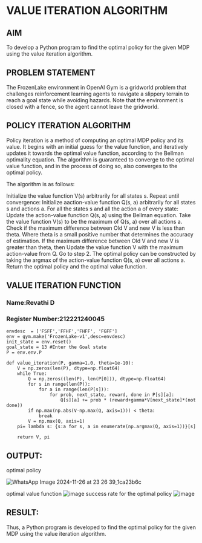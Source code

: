 # VALUE ITERATION ALGORITHM

## AIM
To develop a Python program to find the optimal policy for the given MDP using the value iteration algorithm.

## PROBLEM STATEMENT
The FrozenLake environment in OpenAI Gym is a gridworld problem that challenges reinforcement learning agents to navigate a slippery terrain to reach a goal state while avoiding hazards. Note that the environment is closed with a fence, so the agent cannot leave the gridworld.

## POLICY ITERATION ALGORITHM
Policy iteration is a method of computing an optimal MDP policy and its value. It begins with an initial guess for the value function, and iteratively updates it towards the optimal value function, according to the Bellman optimality equation. The algorithm is guaranteed to converge to the optimal value function, and in the process of doing so, also converges to the optimal policy.

The algorithm is as follows:

Initialize the value function V(s) arbitrarily for all states s. Repeat until convergence: Initialize aaction-value function Q(s, a) arbitrarily for all states s and actions a. For all the states s and all the action a of every state: Update the action-value function Q(s, a) using the Bellman equation. Take the value function V(s) to be the maximum of Q(s, a) over all actions a. Check if the maximum difference between Old V and new V is less than theta. Where theta is a small positive number that determines the accuracy of estimation. If the maximum difference between Old V and new V is greater than theta, then Update the value function V with the maximum action-value from Q. Go to step 2. The optimal policy can be constructed by taking the argmax of the action-value function Q(s, a) over all actions a. Return the optimal policy and the optimal value function.



## VALUE ITERATION FUNCTION
### Name:Revathi D
### Register Number:212221240045
```
envdesc  = ['FSFF','FFHF','FHFF', 'FGFF']
env = gym.make('FrozenLake-v1',desc=envdesc)
init_state = env.reset()
goal_state = 13 #Enter the Goal state
P = env.env.P
```
```
def value_iteration(P, gamma=1.0, theta=1e-10):
    V = np.zeros(len(P), dtype=np.float64)
    while True:
        Q = np.zeros((len(P), len(P[0])), dtype=np.float64)
        for s in range(len(P)):
            for a in range(len(P[s])):
                for prob, next_state, reward, done in P[s][a]:
                    Q[s][a] += prob * (reward+gamma*V[next_state]*(not done))
        if np.max(np.abs(V-np.max(Q, axis=1))) < theta:
            break
        V = np.max(Q, axis=1)
    pi= lambda s: {s:a for s, a in enumerate(np.argmax(Q, axis=1))}[s]

    return V, pi
```

## OUTPUT:
optimal policy


![WhatsApp Image 2024-11-26 at 23 26 39_1ca23b6c](https://github.com/user-attachments/assets/b4bd801c-cc99-4913-9920-c2f6a036049c)


optimal value function
![image](https://github.com/user-attachments/assets/b384cdf6-22f6-4eb7-8da5-0f02b7e3da23)
success rate for the optimal policy
![image](https://github.com/user-attachments/assets/e3c8c0e3-a280-49a6-bc26-9ef76a11dfa2)

## RESULT:
Thus, a Python program is developed to find the optimal policy for the given MDP using the value iteration algorithm.
